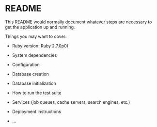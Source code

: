 # README

This README would normally document whatever steps are necessary to get the
application up and running.

Things you may want to cover:

* Ruby version: Ruby 2.7.0p0)

* System dependencies

* Configuration

* Database creation

* Database initialization

* How to run the test suite

* Services (job queues, cache servers, search engines, etc.)

* Deployment instructions

* ...
